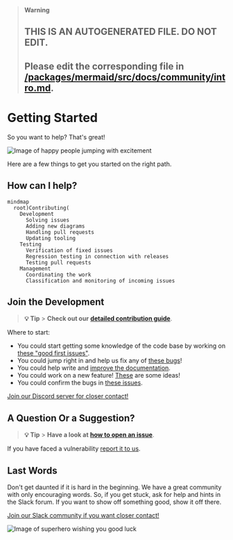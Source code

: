 > **Warning**
>
> ## THIS IS AN AUTOGENERATED FILE. DO NOT EDIT.
>
> ## Please edit the corresponding file in [/packages/mermaid/src/docs/community/intro.md](../../packages/mermaid/src/docs/community/intro.md).

# Getting Started

So you want to help? That's great!

![Image of happy people jumping with excitement](https://media.giphy.com/media/BlVnrxJgTGsUw/giphy.gif)

Here are a few things to get you started on the right path.

## How can I help?

```mermaid
mindmap
  root)Contributing(
    Development
      Solving issues
      Adding new diagrams
      Handling pull requests
      Updating tooling
    Testing
      Verification of fixed issues
      Regression testing in connection with releases
      Testing pull requests
    Management
      Coordinating the work
      Classification and monitoring of incoming issues
```

## Join the Development

> **💡 Tip** > **Check out our** [**detailed contribution guide**](./contributing.md).

Where to start:

- You could start getting some knowledge of the code base by working on [these "good first issues"](https://github.com/mermaid-js/mermaid/issues?utf8=%E2%9C%93&q=is%3Aissue+is%3Aopen+label%3A%22Good+first+issue%21%22+).
- You could jump right in and help us fix any of [these bugs](https://github.com/mermaid-js/mermaid/issues?q=is%3Aissue+is%3Aopen+label%3A%22Type%3A+Bug+%2F+Error%22++label%3A%22Contributor+needed%22+)!
- You could help write and [improve the documentation](https://github.com/mermaid-js/mermaid/issues?q=is%3Aissue+is%3Aopen+label%3A%22Area%3A+Documentation%22).
- You could work on a new feature! [These](https://github.com/mermaid-js/mermaid/issues?q=is%3Aissue+is%3Aopen+label%3A%22Area%3A+Development%22+label%3A%22Type%3A+Enhancement%22+label%3A%22Status%3A+Approved%22+) are some ideas!
- You could confirm the bugs in [these issues](https://github.com/mermaid-js/mermaid/issues?q=is%3Aissue+is%3Aopen+label%3A%22Status%3A+Triage%22++label%3A%22Type%3A+Bug+%2F+Error%22).

[Join our Discord server for closer contact!](https://discord.gg/vVDmXwhpaS)

## A Question Or a Suggestion?

> **💡 Tip** > **Have a look at** [**how to open an issue**](./questions-and-suggestions.md).

If you have faced a vulnerability [report it to us](./security.md).

## Last Words

Don't get daunted if it is hard in the beginning. We have a great community with only encouraging words. So, if you get stuck, ask for help and hints in the Slack forum. If you want to show off something good, show it off there.

[Join our Slack community if you want closer contact!](https://join.slack.com/t/mermaid-talk/shared_invite/enQtNzc4NDIyNzk4OTAyLWVhYjQxOTI2OTg4YmE1ZmJkY2Y4MTU3ODliYmIwOTY3NDJlYjA0YjIyZTdkMDMyZTUwOGI0NjEzYmEwODcwOTE)

![Image of superhero wishing you good luck](https://media.giphy.com/media/l49JHz7kJvl6MCj3G/giphy.gif)
